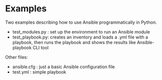 # Examples

Two examples describing how to use Ansible programmatically in Python.

- test_modules.py : set up the environment to run an Ansible module
- test_playbook.py: creates an inventory and loads a .yml file with a playbook, then runs the playbook and shows the results like Ansible-playbook CLI tool

Other files:
- ansible.cfg : just a basic Ansible configuration file
- test.yml : simple playbook

